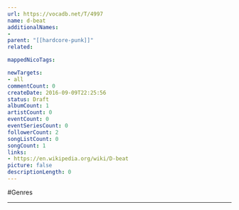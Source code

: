 ```yaml
---
url: https://vocadb.net/T/4997
name: d-beat
additionalNames: 
- 
parent: "[[hardcore-punk]]"
related:

mappedNicoTags:

newTargets:
- all
commentCount: 0
createDate: 2016-09-09T22:25:56
status: Draft
albumCount: 1
artistCount: 0
eventCount: 0
eventSeriesCount: 0
followerCount: 2
songListCount: 0
songCount: 1
links: 
- https://en.wikipedia.org/wiki/D-beat
picture: false
descriptionLength: 0
---
```


#Genres



---

